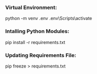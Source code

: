 ### Virtual Environment:

python -m venv .env
.env\Scripts\activate

### Intalling Python Modules:

pip install -r requirements.txt

### Updating Requirements File:

pip freeze > requirements.txt
